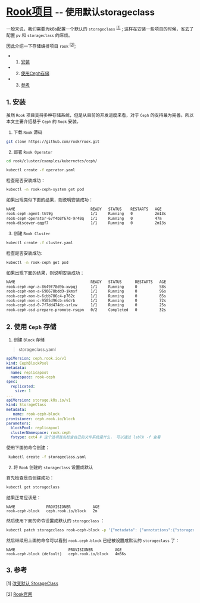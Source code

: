 # [Rook项目](https://rook.github.io/docs/rook/master/) <small>-- 使用默认storageclass</samll>

一般来说，我们需要为k8s配置一个默认的 ```storageclass``` <sup> [[1]](#ref-1)</sup> ; 这样在安装一些项目的时候，省去了配置 ```pv``` 和 ```storageclass``` 的麻烦。

因此介绍一下存储编排项目 ```rook``` <sup>[[2](#ref-2)]</sup>;

* 1. [安装](#)
* 2. [使用Ceph存储](#Ceph)
* 3. [参考](#-1)

##  1. <a name=''></a>安装

虽然 ```Rook``` 项目支持多种存储系统，但是从目前的开发进度来看，对于 ```Ceph``` 的支持最为完善。所以本文主要介绍基于 ```Ceph``` 的 ```Rook``` 安装。

1. 下载 ```Rook``` 源码

```bash
git clone https://github.com/rook/rook.git
```

2. 部署 ```Rook Operator```

```bash
cd rook/cluster/examples/kubernetes/ceph/

kubectl create -f operator.yaml
```

检查是否安装成功：

```bash
kubectl -n rook-ceph-system get pod
```

如果出现类似下面的结果，则说明安装成功：

```bash
NAME                                  READY   STATUS    RESTARTS   AGE
rook-ceph-agent-tkt9g                 1/1     Running   0          2m13s
rook-ceph-operator-67f4b8f67d-9r48q   1/1     Running   0          47m
rook-discover-qqgf7                   1/1     Running   0          2m13s
```

3. 创建 ```Rook Cluster```

```bash
kubectl create -f cluster.yaml
```

检查是否安装成功:

```bash
kubectl -n rook-ceph get pod
```

如果出现下面的结果，则说明安装成功：

```bash
NAME                                  READY   STATUS      RESTARTS   AGE
rook-ceph-mgr-a-8649f78d9b-xwpqj      1/1     Running     0          58s
rook-ceph-mon-a-698678bdd9-jkmsf      1/1     Running     0          96s
rook-ceph-mon-b-6cbb786c4-p762c       1/1     Running     0          85s
rook-ceph-mon-c-9585d96cb-n6drb       1/1     Running     0          72s
rook-ceph-osd-0-7f7dd474dc-srlvw      1/1     Running     0          25s
rook-ceph-osd-prepare-promote-rsqpn   0/2     Completed   0          32s
```

##  2. <a name='Ceph'></a>使用 ```Ceph``` 存储

1. 创建 ```Block``` 存储

> storageclass.yaml

```yaml
apiVersion: ceph.rook.io/v1
kind: CephBlockPool
metadata:
  name: replicapool
  namespace: rook-ceph
spec:
  replicated:
    size: 1
---
apiVersion: storage.k8s.io/v1
kind: StorageClass
metadata:
   name: rook-ceph-block
provisioner: ceph.rook.io/block
parameters:
  blockPool: replicapool
  clusterNamespace: rook-ceph
  fstype: ext4 # 这个选项首先检查自己的文件系统是什么， 可以通过 lsblk -f 查看
```

使用下面的命令创建：

```bash
 kubectl create -f storageclass.yaml
```

2. 将 ```Rook``` 创建的 ```storageclass``` 设置成默认

首先检查是否创建成功：

```bash
kubectl get storageclass
```

结果正常应该是：

```
NAME              PROVISIONER          AGE
rook-ceph-block   ceph.rook.io/block   2m
```

然后使用下面的命令设置成默认的 ```storageclass``` ：

```bash
kubectl patch storageclass rook-ceph-block -p '{"metadata": {"annotations":{"storageclass.kubernetes.io/is-default-class":"true"}}}'
```

然后继续用上面的命令可以看到 ```rook-ceph-block``` 已经被设置成默认的 ```storageclass``` 了：

```
NAME                        PROVISIONER          AGE
rook-ceph-block (default)   ceph.rook.io/block   4m56s
```

##  3. <a name='-1'></a>参考

<a name="ref-1"></a>[1]  [改变默认 StorageClass](https://kubernetes.io/zh/docs/tasks/administer-cluster/change-default-storage-class/#%E4%B8%BA%E4%BB%80%E4%B9%88%E8%A6%81%E6%94%B9%E5%8F%98%E9%BB%98%E8%AE%A4-storage-class)

<a name="ref-2"></a>[2] [Rook官网](https://rook.github.io/docs/rook/master/)